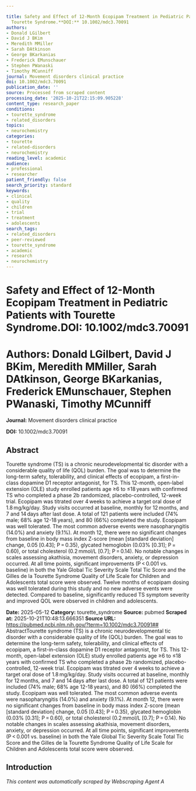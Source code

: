 ```yaml
---

title: Safety and Effect of 12-Month Ecopipam Treatment in Pediatric Patients with
  Tourette Syndrome.**DOI:** 10.1002/mdc3.70091
authors:
- Donald LGilbert
- David J BKim
- Meredith MMiller
- Sarah DAtkinson
- George BKarkanias
- Frederick EMunschauer
- Stephen PWanaski
- Timothy MCunniff
journal: Movement disorders clinical practice
doi: 10.1002/mdc3.70091
publication_date: ''
source: Processed from scraped content
processing_date: '2025-10-21T22:15:09.905228'
content_type: research_paper
conditions:
- tourette_syndrome
- related_disorders
topics:
- neurochemistry
categories:
- tourette
- related-disorders
- neurochemistry
reading_level: academic
audience:
- professional
- researcher
patient_friendly: false
search_priority: standard
keywords:
- clinical
- quality
- children
- trial
- treatment
- adolescents
search_tags:
- related_disorders
- peer-reviewed
- tourette_syndrome
- academic
- research
- neurochemistry
---
```




# Safety and Effect of 12-Month Ecopipam Treatment in Pediatric Patients with Tourette Syndrome.**DOI:** 10.1002/mdc3.70091

# **Authors:** Donald LGilbert, David J BKim, Meredith MMiller, Sarah DAtkinson, George BKarkanias, Frederick EMunschauer, Stephen PWanaski, Timothy MCunniff

**Journal:** Movement disorders clinical practice

**DOI:** 10.1002/mdc3.70091

## Abstract

Tourette syndrome (TS) is a chronic neurodevelopmental tic disorder with a considerable quality of life (QOL) burden.
The goal was to determine the long-term safety, tolerability, and clinical effects of ecopipam, a first-in-class dopamine D1 receptor antagonist, for TS.
This 12-month, open-label extension (OLE) study enrolled patients age ≥6 to ≤18 years with confirmed TS who completed a phase 2b randomized, placebo-controlled, 12-week trial. Ecopipam was titrated over 4 weeks to achieve a target oral dose of 1.8 mg/kg/day. Study visits occurred at baseline, monthly for 12 months, and 7 and 14 days after last dose.
A total of 121 patients were included (74% male; 68% age 12-18 years), and 80 (66%) completed the study. Ecopipam was well tolerated. The most common adverse events were nasopharyngitis (14.0%) and anxiety (9.1%). At month 12, there were no significant changes from baseline in body mass index Z-score (mean [standard deviation] change, 0.05 [0.43]; P = 0.35), glycated hemoglobin (0.03% [0.31]; P = 0.60), or total cholesterol (0.2 mmol/L [0.7]; P = 0.14). No notable changes in scales assessing akathisia, movement disorders, anxiety, or depression occurred. At all time points, significant improvements (P < 0.001 vs. baseline) in both the Yale Global Tic Severity Scale Total Tic Score and the Gilles de la Tourette Syndrome Quality of Life Scale for Children and Adolescents total score were observed.
Twelve months of ecopipam dosing was well tolerated during this study and no new adverse events were detected. Compared to baseline, significantly reduced TS symptom severity and improved QOL were observed in children and adolescents.

**Date:** 2025-05-12
**Category:** tourette_syndrome
**Source:** pubmed
**Scraped at:** 2025-10-21T10:48:13.666351
**Source URL:** https://pubmed.ncbi.nlm.nih.gov/?term=10.1002/mdc3.70091## AbstractTourette syndrome (TS) is a chronic neurodevelopmental tic disorder with a considerable quality of life (QOL) burden.
The goal was to determine the long-term safety, tolerability, and clinical effects of ecopipam, a first-in-class dopamine D1 receptor antagonist, for TS.
This 12-month, open-label extension (OLE) study enrolled patients age ≥6 to ≤18 years with confirmed TS who completed a phase 2b randomized, placebo-controlled, 12-week trial. Ecopipam was titrated over 4 weeks to achieve a target oral dose of 1.8 mg/kg/day. Study visits occurred at baseline, monthly for 12 months, and 7 and 14 days after last dose.
A total of 121 patients were included (74% male; 68% age 12-18 years), and 80 (66%) completed the study. Ecopipam was well tolerated. The most common adverse events were nasopharyngitis (14.0%) and anxiety (9.1%). At month 12, there were no significant changes from baseline in body mass index Z-score (mean [standard deviation] change, 0.05 [0.43]; P = 0.35), glycated hemoglobin (0.03% [0.31]; P = 0.60), or total cholesterol (0.2 mmol/L [0.7]; P = 0.14). No notable changes in scales assessing akathisia, movement disorders, anxiety, or depression occurred. At all time points, significant improvements (P < 0.001 vs. baseline) in both the Yale Global Tic Severity Scale Total Tic Score and the Gilles de la Tourette Syndrome Quality of Life Scale for Children and Adolescents total score were observed.
## Introduction
*This content was automatically scraped by Webscraping Agent A*